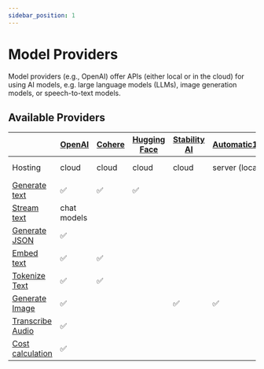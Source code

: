 ```yaml
---
sidebar_position: 1
---
```


# Model Providers

Model providers (e.g., OpenAI) offer APIs (either local or in the cloud) for using AI models, e.g. large language models (LLMs), image generation models, or speech-to-text models.

## Available Providers

|                                                    | [OpenAI](/integration/model-provider/openai) | [Cohere](/integration/model-provider/cohere) | [Hugging Face](/integration/model-provider/huggingface) | [Stability AI](/integration/model-provider/stability) | [Automatic1111](/integration/model-provider/automatic1111) | [Llama.cpp](/integration/model-provider/llamacpp) |
| -------------------------------------------------- | -------------------------------------------- | -------------------------------------------- | ------------------------------------------------------- | ----------------------------------------------------- | ---------------------------------------------------------- | ------------------------------------------------- |
| Hosting                                            | cloud                                        | cloud                                        | cloud                                                   | cloud                                                 | server (local)                                             | server (local)                                    |
| [Generate text](/concept/function/generate-text)   | ✅                                           | ✅                                           | ✅                                                      |                                                       |                                                            | ✅                                                |
| [Stream text](/concept/function/stream-text)       | chat models                                  |                                              |                                                         |                                                       |                                                            | ✅                                                |
| [Generate JSON](/concept/function/generate-json)   | ✅                                           |                                              |                                                         |                                                       |                                                            |
| [Embed text](/concept/function/embed-text)         | ✅                                           | ✅                                           |                                                         |                                                       |                                                            |
| [Tokenize Text](/concept/function/tokenize)        | ✅                                           | ✅                                           |                                                         |                                                       |                                                            |
| [Generate Image](/concept/function/generate-image) | ✅                                           |                                              |                                                         | ✅                                                    | ✅                                                         |
| [Transcribe Audio](/concept/function/transcribe)   | ✅                                           |                                              |                                                         |                                                       |                                                            |
| [Cost calculation](/concept/run/cost-calculation)  | ✅                                           |                                              |                                                         |                                                       |                                                            |
